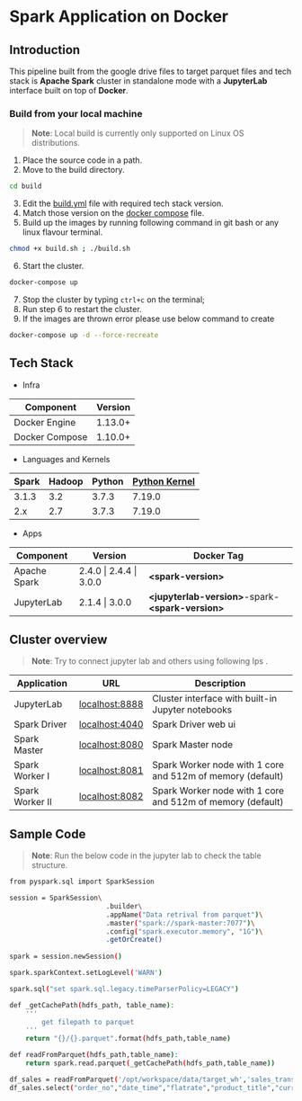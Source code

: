 # Spark Application on Docker

## Introduction

This pipeline built from the google drive files to target parquet files and tech stack is **Apache Spark** cluster in standalone mode with a **JupyterLab** interface built on top of **Docker**.


### Build from your local machine

> **Note**: Local build is currently only supported on Linux OS distributions.

1. Place the source code in a path.
2. Move to the build directory.

```bash
cd build
```

3. Edit the [build.yml](build/build.yml) file with required tech stack version.
4. Match those version on the [docker compose](build/docker-compose.yml) file.
5. Build up the images by running following command in git bash or any linux flavour terminal.

```bash
chmod +x build.sh ; ./build.sh
```

6. Start the cluster.

```bash
docker-compose up
```

7. Stop the cluster by typing `ctrl+c` on the terminal;
8. Run step 6 to restart the cluster.
9. If the images are thrown error please use below command to create

```bash
docker-compose up -d --force-recreate
```

## <a name="tech-stack"></a>Tech Stack

- Infra

| Component      | Version |
| -------------- | ------- |
| Docker Engine  | 1.13.0+ |
| Docker Compose | 1.10.0+ |

- Languages and Kernels

| Spark | Hadoop | Python | [Python Kernel](https://ipython.org/) |
| ----- | ------ | -------| ----------------------------------    | 
| 3.1.3 | 3.2    | 3.7.3  | 7.19.0                                |
| 2.x   | 2.7    | 3.7.3  | 7.19.0                                |

- Apps

| Component      | Version                 | Docker Tag                                           |
| -------------- | ----------------------- | ---------------------------------------------------- |
| Apache Spark   | 2.4.0 \| 2.4.4 \| 3.0.0 | **\<spark-version>**                                 |
| JupyterLab     | 2.1.4 \| 3.0.0          | **\<jupyterlab-version>**-spark-**\<spark-version>** |


## Cluster overview
> **Note**: Try to connect jupyter lab and others using following Ips .

| Application     | URL                                      | Description                                                |
| --------------- | ---------------------------------------- | ---------------------------------------------------------- |
| JupyterLab      | [localhost:8888](http://localhost:8888/) | Cluster interface with built-in Jupyter notebooks          |
| Spark Driver    | [localhost:4040](http://localhost:4040/) | Spark Driver web ui                                        |
| Spark Master    | [localhost:8080](http://localhost:8080/) | Spark Master node                                          |
| Spark Worker I  | [localhost:8081](http://localhost:8081/) | Spark Worker node with 1 core and 512m of memory (default) |
| Spark Worker II | [localhost:8082](http://localhost:8082/) | Spark Worker node with 1 core and 512m of memory (default) |

## Sample Code
> **Note**: Run the below code in the jupyter lab to check the table structure.
```bash
from pyspark.sql import SparkSession

session = SparkSession\
                        .builder\
                        .appName("Data retrival from parquet")\
                        .master("spark://spark-master:7077")\
                        .config("spark.executor.memory", "1G")\
                        .getOrCreate()
                        
spark = session.newSession()

spark.sparkContext.setLogLevel('WARN') 

spark.sql("set spark.sql.legacy.timeParserPolicy=LEGACY")

def _getCachePath(hdfs_path, table_name):
    '''
        get filepath to parquet
    '''
    return "{}/{}.parquet".format(hdfs_path,table_name)

def readFromParquet(hdfs_path,table_name):
    return spark.read.parquet(_getCachePath(hdfs_path,table_name))

df_sales = readFromParquet('/opt/workspace/data/target_wh','sales_transaction')
df_sales.select("order_no","date_time","flatrate","product_title","currency","amount","transaction_type").show(truncate = False)
```